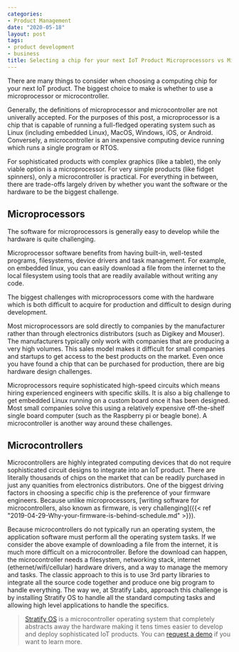 ```yaml
---
categories:
- Product Management
date: "2020-05-18"
layout: post
tags:
- product development
- business
title: Selecting a chip for your next IoT Product Microprocessors vs Microcontrollers
---
```


There are many things to consider when choosing a computing chip for your next IoT product. The biggest choice to make is whether to use a microprocessor or microcontroller.

Generally, the definitions of microprocessor and microcontroller are not univerally accepted. For the purposes of this post, a microprocessor is a chip that is capable of running a full-fledged operating system such as Linux (including embedded Linux), MacOS, Windows, iOS, or Android. Conversely, a microcontroller is an inexpensive computing device running which runs a single program or RTOS. 

For sophisticated products with complex graphics (like a tablet), the only viable option is a microprocessor. For very simple products (like fidget spinners), only a microcontroller is practical. For everything in between, there are trade-offs largely driven by whether you want the software or the hardware to be the biggest challenge.

## Microprocessors

The software for microprocessors is generally easy to develop while the hardware is quite challenging.

Microprocessor software benefits from having built-in, well-tested programs, filesystems, device drivers and task management. For example, on embedded linux, you can easily download a file from the internet to the local filesystem using tools that are readily available without writing any code.

The biggest challenges with microprocessors come with the hardware which is both difficult to acquire for production and difficult to design during development.

Most microprocessors are sold directly to companies by the manufacturer rather than through electronics distributors (such as Digikey and Mouser). The manufacturers typically only work with companies that are producing a very high volumes. This sales model makes it difficult for small companies and startups to get access to the best products on the market. Even once you have found a chip that can be purchased for production, there are big hardware design challenges.

Microprocessors require sophisticated high-speed circuits which means hiring experienced engineers with specific skills. It is also a big challenge to get embedded Linux running on a custom board once it has been designed. Most small companies solve this using a relatively expensive off-the-shelf single board computer (such as the Raspberry pi or beagle bone). A microcontroller is another way around these challenges.

## Microcontrollers

Microcontrollers are highly integrated computing devices that do not require sophisticated circuit designs to integrate into an IoT product. There are literally thousands of chips on the market that can be readily purchased in just any quanities from electronics distributors. One of the biggest driving factors in choosing a specific chip is the preference of your firmware engineers. Because unlike microprocessors, [writing software for microcontrollers, also known as firmware, is very challenging]({{< ref "2019-04-29-Why-your-firmware-is-behind-schedule.md" >}}).

Because microcontrollers do not typically run an operating system, the application software must perform all the operating system tasks. If we consider the above example of downloading a file from the internet, it is much more difficult on a microcontroller. Before the download can happen, the microcontroller needs a filesystem, networking stack, internet (ethernet/wifi/cellular) hardware drivers, and a way to manage the memory and tasks. The classic approach to this is to use 3rd party libraries to integrate all the source code together and produce one big program to handle everything. The way we, at Stratify Labs, approach this challenge is by installing Stratify OS to handle all the standard computing tasks and allowing high level applications to handle the specifics.

> [Stratify OS](https://docs.stratifylabs.co) is a microcontroller operating system that completely abstracts away the hardware making it tens times easier to develop and deploy sophisticated IoT products. You can [request a demo](https://stratifylabs.co) if you want to learn more.



